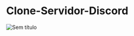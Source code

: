# Clone-Servidor-Discord
 
 
![Sem título](https://user-images.githubusercontent.com/101439440/202834353-f1bfb029-23a7-4691-8be1-0322f53b974e.png)
